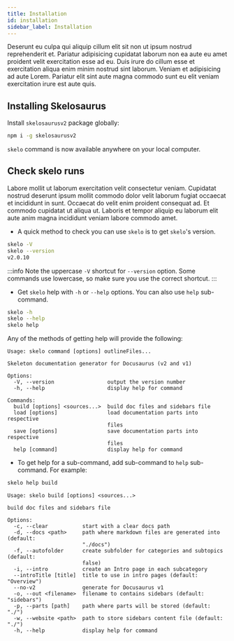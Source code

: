 ```yaml
---
title: Installation
id: installation
sidebar_label: Installation
---
```


<!-- @part src="../../website-parts/installation/h1-installation-description.md" -->

Deserunt eu culpa qui aliquip cillum elit sit non ut ipsum nostrud reprehenderit et. Pariatur adipisicing cupidatat laborum non ea aute eu amet proident velit exercitation esse ad eu. Duis irure do cillum esse et exercitation aliqua enim minim nostrud sint laborum. Veniam et adipisicing ad aute Lorem. Pariatur elit sint aute magna commodo sunt eu elit veniam exercitation irure est aute quis.
<!-- @/part -->

<!-- @part src="../../website-parts/installation/h1-installation-body.md" -->
<!-- Your content goes here, replacing this comment -->
<!-- @/part -->

## Installing Skelosaurus
<!-- @part src="..\..\website-parts/installing-skelosaurus/h2-installing-skelosaurus-description.md" -->
<!-- Dolore amet deserunt non tempor eiusmod proident magna velit proident ea. Id fugiat qui proident culpa esse. Qui incididunt nisi ipsum aute dolore. Ipsum tempor aliquip deserunt ex eiusmod proident dolore eiusmod consequat nulla ullamco. Ut tempor qui veniam deserunt sit magna veniam irure ullamco adipisicing aliqua aliquip ullamco. -->
<!-- @/part -->



<!-- @part src="..\..\website-parts/installing-skelosaurus/h2-installing-skelosaurus-body.md" -->
<!-- Your content goes here, replacing this comment -->
Install `skelosaurusv2` package globally:

```bash
npm i -g skelosaurusv2
```

`skelo` command is now available anywhere on your local computer.
<!-- @/part -->

## Check skelo runs
<!-- @part src="..\..\website-parts/check-skelo-runs/h2-check-skelo-runs-description.md" -->
Labore mollit ut laborum exercitation velit consectetur veniam. Cupidatat nostrud deserunt ipsum mollit commodo dolor velit laborum fugiat occaecat et incididunt in sunt. Occaecat do velit enim proident consequat ad. Et commodo cupidatat ut aliqua ut. Laboris et tempor aliquip eu laborum elit aute anim magna incididunt veniam labore commodo amet.
<!-- @/part -->



<!-- @part src="..\..\website-parts/check-skelo-runs/h2-check-skelo-runs-body.md" -->
<!-- Your content goes here, replacing this comment -->
- A quick method to check you can use `skelo` is to get `skelo`'s version.

```bash
skelo -V
skelo --version
v2.0.10
```

:::info
Note the uppercase `-V` shortcut for `--version` option. Some commands use lowercase, so make sure you use the correct shortcut.
:::

- Get `skelo` help with `-h` or `--help` options. You can also use `help` sub-command.

```bash
skelo -h
skelo --help
skelo help
```

Any of the methods of getting help will provide the following:

```
Usage: skelo command [options] outlineFiles...

Skeleton documentation generator for Docusaurus (v2 and v1)

Options:
  -V, --version                 output the version number
  -h, --help                    display help for command

Commands:
  build [options] <sources...>  build doc files and sidebars file
  load [options]                load documentation parts into respective
                                files
  save [options]                save documentation parts into respective
                                files
  help [command]                display help for command

```

- To get help for a sub-command, add sub-command to `help` sub-command. For example:

```bash
skelo help build
```

```
Usage: skelo build [options] <sources...>

build doc files and sidebars file

Options:
  -c, --clear           start with a clear docs path
  -d, --docs <path>     path where markdown files are generated into (default:
                        "./docs")
  -f, --autofolder      create subfolder for categories and subtopics (default:
                        false)
  -i, --intro           create an Intro page in each subcategory
  --introTitle [title]  title to use in intro pages (default: "Overview")
  --no-v2               generate for Docusaurus v1
  -o, --out <filename>  filename to contains sidebars (default: "sidebars")
  -p, --parts [path]    path where parts will be stored (default: "./")
  -w, --website <path>  path to store sidebars content file (default: "./")
  -h, --help            display help for command

```
<!-- @/part -->

